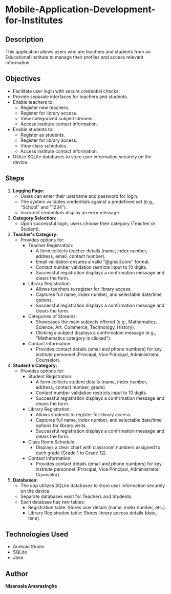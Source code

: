 # Mobile-Application-Development-for-Institutes

<h2>Description</h2>
  <p>This application allows users who are teachers and students from an Educational Institute to manage their profiles and access relevant information.</p>

  <h2>Objectives</h2>
  <ul>
    <li>Facilitate user login with secure credential checks.</li>
    <li>Provide separate interfaces for teachers and students.</li>
    <li>Enable teachers to:
      <ul>
        <li>Register new teachers.</li>
        <li>Register for library access.</li>
        <li>View categorized subject streams.</li>
        <li>Access institute contact information.</li>
      </ul>
    </li>
    <li>Enable students to:
      <ul>
        <li>Register as students.</li>
        <li>Register for library access.</li>
        <li>View class schedules.</li>
        <li>Access institute contact information.</li>
      </ul>
    </li>
    <li>Utilize SQLite databases to store user information securely on the device.</li>
  </ul>

  <h2>Steps</h2>
  <ol>
    <li><strong>Logging Page:</strong>
      <ul>
        <li>Users can enter their username and password for login.</li>
        <li>The system validates credentials against a predefined set (e.g., "School" and "1234").</li>
        <li>Incorrect credentials display an error message.</li>
      </ul>
    </li>
    <li><strong>Category Selection:</strong>
      <ul>
        <li>Upon successful login, users choose their category (Teacher or Student).</li>
      </ul>
    </li>
    <li><strong>Teacher's Category:</strong>
      <ul>
        <li>Provides options for:
          <ul>
            <li>Teacher Registration:
              <ul>
                <li>A form collects teacher details (name, index number, address, email, contact number).</li>
                <li>Email validation ensures a valid "@gmail.com" format.</li>
                <li>Contact number validation restricts input to 10 digits.</li>
                <li>Successful registration displays a confirmation message and clears the form.</li>
              </ul>
            </li>
            <li>Library Registration:
              <ul>
                <li>Allows teachers to register for library access.</li>
                <li>Captures full name, index number, and selectable date/time options.</li>
                <li>Successful registration displays a confirmation message and clears the form.</li>
              </ul>
            </li>
            <li>Categories of Streams:
              <ul>
                <li>Showcases the main subjects offered (e.g., Mathematics, Science, Art, Commerce, Technology, History).</li>
                <li>Clicking a subject displays a confirmation message (e.g., "Mathematics category is clicked").</li>
              </ul>
            </li>
            <li>Contact Information:
              <ul>
                <li>Provides contact details (email and phone numbers) for key institute personnel (Principal, Vice Principal, Administrator, Counselor).</li>
              </ul>
            </li>
          </ul>
        </li>
      </ul>
    </li>
    <li><strong>Student's Category:</strong>
      <ul>
        <li>Provides options for:
          <ul>
            <li>Student Registration:
              <ul>
                <li>A form collects student details (name, index number, address, contact number, grade).</li>
                <li>Contact number validation restricts input to 10 digits.</li>
                <li>Successful registration displays a confirmation message and clears the form.</li>
              </ul>
            </li>
            <li>Library Registration:
              <ul>
                <li>Allows students to register for library access.</li>
                <li>Captures full name, index number, and selectable date/time options for library visits.</li>
                <li>Successful registration displays a confirmation message and clears the form.</li>
              </ul>
            </li>
            <li>Class Room Schedule:
              <ul>
                <li>Displays a clear chart with classroom numbers assigned to each grade (Grade 1 to Grade 12).</li>
              </ul>
            </li>
            <li>Contact Information:
              <ul>
                <li>Provides contact details (email and phone numbers) for key institute personnel (Principal, Vice Principal, Administrator, Counselor).</li>
              </ul>
            </li>
          </ul>
        </li>
      </ul>
    </li>
    <li><strong>Databases:</strong>
      <ul>
        <li>The app utilizes SQLite databases to store user information securely on the device.</li>
        <li>Separate databases exist for Teachers and Students.</li>
        <li>Each database has two tables:
          <ul>
            <li>Registration table: Stores user details (name, index number, etc.).</li>
            <li>Library Registration table: Stores library access details (date, time).</li>
          </ul>
        </li>
      </ul>
    </li>
  </ol>

  <h2>Technologies Used</h2>
  <ul>
    <li>Android Studio</li>
    <li>SQLite</li>
    <li>Java</li>
  </ul>

  <h2>Author</h2>
  <p><strong>Nisansala Amarasinghe</strong></p>
